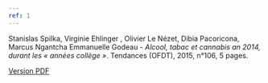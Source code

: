 ```yaml
---
ref: 1
---
```

Stanislas Spilka, Virginie Ehlinger , Olivier Le Nézet, Dibia Pacoricona, Marcus Ngantcha Emmanuelle Godeau - *Alcool, tabac et cannabis an 2014, durant les « années collège »*. Tendances (OFDT), 2015, n°106, 5 pages.

[Version PDF](https://www.ofdt.fr/BDD/publications/docs/eftxssvc.pdf)